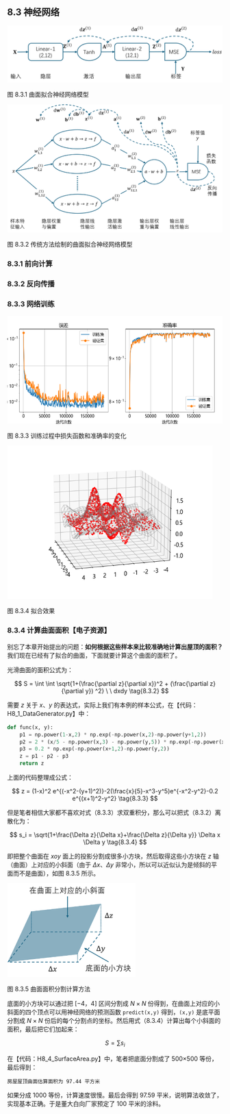 
## 8.3 神经网络

<img src="./img/nn8.png" width=600 />

图 8.3.1 曲面拟合神经网络模型

<img src="./img/nn8_old.png" width=600 />

图 8.3.2 传统方法绘制的曲面拟合神经网络模型

### 8.3.1 前向计算

### 8.3.2 反向传播

### 8.3.3 网络训练

<img src="./img/loss_accu.png">

图 8.3.3 训练过程中损失函数和准确率的变化

<img src="./img/result.png" width=480>

图 8.3.4 拟合效果

### 8.3.4 计算曲面面积【电子资源】

别忘了本章开始提出的问题：**如何根据这些样本来比较准确地计算出屋顶的面积？** 我们现在已经有了拟合的曲面，下面就要计算这个曲面的面积了。

光滑曲面的面积公式为：

$$
S = \int \int \sqrt{1+(\frac{\partial z}{\partial x})^2 + (\frac{\partial z}{\partial y}) ^2} \ \ dxdy
\tag{8.3.2}
$$

需要 $z$ 关于 $x、y$ 的表达式，实际上我们有本例的样本公式，在【代码：H8_1_DataGenerator.py】中：

```python
def func(x, y):
    p1 = np.power(1-x,2) * np.exp(-np.power(x,2)-np.power(y+1,2))
    p2 = 2 * (x/5 - np.power(x,3) - np.power(y,5)) * np.exp(-np.power(x,2)-np.power(y,2))
    p3 = 0.2 * np.exp(-np.power(x+1,2)-np.power(y,2))
    z = p1 - p2 - p3
    return z
```
上面的代码整理成公式：

$$
z = (1-x)^2 e^{(-x^2-(y+1)^2)}-2(\frac{x}{5}-x^3-y^5)e^{-x^2-y^2}-0.2 e^{(x+1)^2-y^2}
\tag{8.3.3}
$$

但是笔者相信大家都不喜欢对式（8.3.3）求双重积分，那么可以把式（8.3.2）离散化为：

$$
s_i = \sqrt{1+\frac{\Delta z}{\Delta x}+\frac{\Delta z}{\Delta y}} \Delta x \Delta y
\tag{8.3.4}
$$

即把整个曲面在 $xoy$ 面上的投影分割成很多小方块，然后取得这些小方块在 $z$ 轴（曲面）上对应的小斜面（由于 $\Delta x、\Delta y$ 非常小，所以可以近似认为是倾斜的平面而不是曲面），如图 8.3.5 所示。

<img src="./img/surface_area.png" width=300/>

图 8.3.5 曲面面积分割计算方法

底面的小方块可以通过把 $[-4，4]$ 区间分割成 $N \times N$ 份得到，在曲面上对应的小斜面的四个顶点可以用神经网络的预测函数 `predict(x,y)` 得到，`(x,y)` 是底平面分割成 $N \times N$ 份后的每个分割点的坐标。然后用式（8.3.4）计算出每个小斜面的面积，最后把它们加起来：

$$
S = \sum s_i \tag{8.4.4}
$$

在【代码：H8_4_SurfaceArea.py】中，笔者把底面分割成了 500×500 等份，最后得到：
```
房屋屋顶曲面估算面积为 97.44 平方米
```
如果分成 1000 等份，计算速度很慢。最后会得到 97.59 平米，说明算法收敛了，实现基本正确。于是董大白向厂家预定了 100 平米的涂料。

